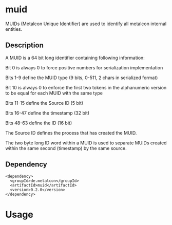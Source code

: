 muid
====

MUIDs (Metalcon Unique Identifier) are used to identify all metalcon internal entities.

## Description
A MUID is a 64 bit long identifier containing following information:

Bit 0 is always 0 to force positive numbers for serialization implementation

Bits 1-9 define the MUID type (9 bits, 0-511, 2 chars in serialized format)

Bit 10 is always 0 to enforce the first two tokens in the alphanumeric version to be equal for each MUID with the same type

Bits 11-15 define the Source ID (5 bit)

Bits 16-47 define the timestamp (32 bit)

Bits 48-63 define the ID (16 bit)

The Source ID defines the process that has created the MUID.

The two byte long ID word within a MUID is used to separate MUIDs created within the same second (timestamp) by the same source. 
	 

## Dependency

    <dependency>
      <groupId>de.metalcon</groupId>
      <artifactId>muid</artifactId>
      <version>0.2.0</version>
    </dependency>

# Usage

